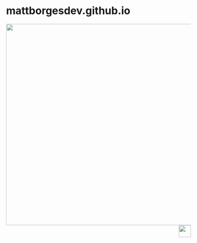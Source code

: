# mattborgesdev.github.io

<img src="https://github.com/mattborgesdev/mattborgesdev.github.io/blob/master/img/website-in-desktop.png" width="550" align="left">

<img src="https://github.com/mattborgesdev/mattborgesdev.github.io/blob/master/img/website-in-smartphone.png" width="33px" align="right">